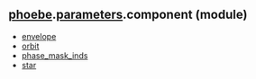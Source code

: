 ## [phoebe](phoebe.md).[parameters](phoebe.parameters.md).component (module)

* [envelope](phoebe.parameters.component.envelope.md)
* [orbit](phoebe.parameters.component.orbit.md)
* [phase_mask_inds](phoebe.parameters.component.phase_mask_inds.md)
* [star](phoebe.parameters.component.star.md)
